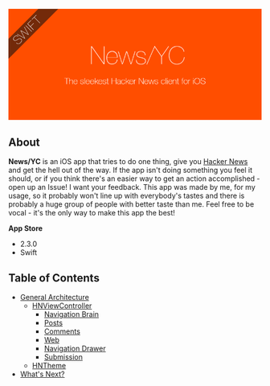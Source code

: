 ![banner](resources/gh/banner.png)

## About

**News/YC** is an iOS app that tries to do one thing, give you [Hacker News](https://news.ycombinator.com) and get the hell out of the way. If the app isn't doing something you feel it should, or if you think there's an easier way to get an action accomplished - open up an Issue! I want your feedback. This app was made by me, for my usage, so it probably won't line up with everybody's tastes and there is probably a huge group of people with better taste than me. Feel free to be vocal - it's the only way to make this app the best!

**App Store**

* 2.3.0
* Swift

## Table of Contents

* [General Architecture](#general-architecture)
  * [HNViewController](#hnviewcontroller)
  	* [Navigation Brain](#navigation-brain)
  	* [Posts](#posts)
  	* [Comments](#comments)
  	* [Web](#web)
  	* [Navigation Drawer](#navigation-drawer)
  	* [Submission](#submission)
  * [HNTheme](#hntheme)
* [What's Next?](#whats-next)